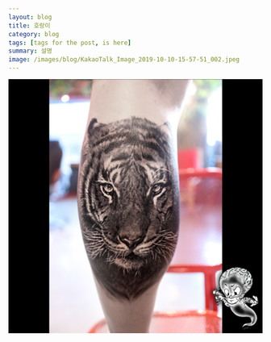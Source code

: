 ```yaml
---
layout: blog
title: 호랑이
category: blog
tags: [tags for the post, is here]  
summary: 설명
image: /images/blog/KakaoTalk_Image_2019-10-10-15-57-51_002.jpeg
---
```

![](/images/blog/KakaoTalk_Image_2019-10-10-15-57-51_002.jpeg " ")